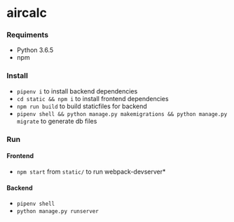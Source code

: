 # aircalc
### Requiments
 * Python 3.6.5
 * npm
### Install
 * `pipenv i` to install backend dependencies
 * `cd static && npm i` to install frontend dependencies
 * `npm run build` to build staticfiles for backend
 * `pipenv shell && python manage.py makemigrations && python manage.py migrate` to generate db files
### Run
#### Frontend
 * `npm start` from `static/` to run webpack-devserver*
#### Backend
 * `pipenv shell`
 * `python manage.py runserver`

